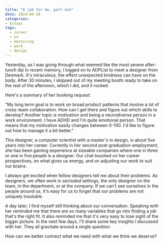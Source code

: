```yaml
---
title: "A job for me, part one"
date: 2024-04-20
categories:
- Essays
tags:
  - career
  - ux
  - mentoring
  - work
  - design
---
```


Yesterday, as I was going through what seemed like the most severe after-lunch dip in recent memory, I logged on to ADPList to meet a designer from Denmark. It's miraculous, the effect unexpected kindness can have on the body. After 30 minutes, I skipped out of my meeting booth ready to take on the rest of the afternoon, which I did, and it rocked.

Here's a summary of her booking request:

"My long term goal is to work on broad product patterns that involve a lot of cross-team collaboration. How can I get there and figure out which skills to develop? Another topic is motivation and being a neurodiverse person in a work environment. I have ADHD and I'm quite emotional person. That means that my motivation easily changes between 0-100. I'd like to figure out how to manage it a bit better."

This designer, a computer scientist with a master's in design, is about five years into her career. Currently in her second post-graduation employment, she has been gaining experience at sizeable companies where one in three or one in five people is a designer. Our chat touched on her career prospectives, on what gives us energy, and on adjusting our work to suit our brains.

I always get excited when fellow designers tell me about their problems. As designers, we often work in secluded settings, the only designer on the team, in the department, or at the company. If we can't see ourselves in the people around us, it's easy for us to forget that our problems are not uniquely insoluble.

A day later, I find myself still thinking about our conversation. Speaking with her reminded me that there are _so_ many variables that go into finding a job that's the right fit. It also reminded me that it's very easy to lose sight of the bigger picture. In the next few days, I'll share some key insights I discussed with her. They all gravitate around a single question:

How can we better connect what we need with what we think we deserve?
